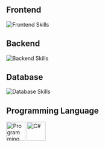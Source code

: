 ## Frontend
<p>
  <img src="https://skillicons.dev/icons?i=html,css,js,ts,react" alt="Frontend Skills" />
</p>

## Backend
<p>
  <img src="https://skillicons.dev/icons?i=nodejs,flask,fastapi" alt="Backend Skills" />
</p>

## Database
<p>
  <img src="https://skillicons.dev/icons?i=mysql,sqlite,mongodb" alt="Database Skills" />
</p>

## Programming Language
<p>
  <img src="https://skillicons.dev/icons?i=c,cpp,js,python" alt="Programming Languages" style="height: 50px; width: auto;" />
  <img src="https://cdn.jsdelivr.net/gh/devicons/devicon/icons/csharp/csharp-original.svg" alt="C#" style="height: 50px; width: auto;" />
</p>
